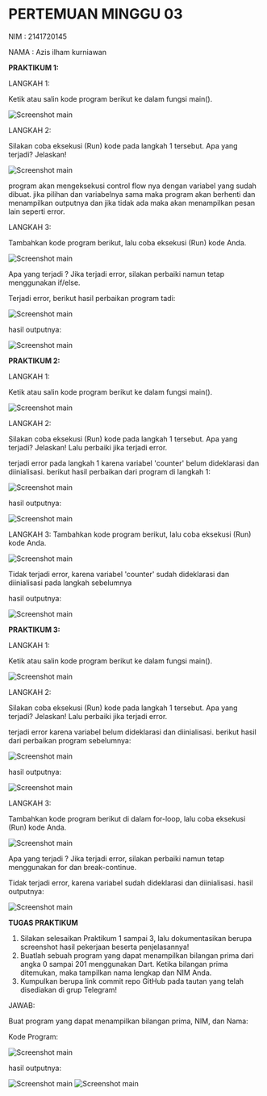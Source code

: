 # PERTEMUAN MINGGU 03

NIM : 2141720145

NAMA : Azis ilham kurniawan

**PRAKTIKUM 1:**

LANGKAH 1:

Ketik atau salin kode program berikut ke dalam fungsi main().

![Screenshot main](docs/prk1_langkah1.png)

LANGKAH 2:

Silakan coba eksekusi (Run) kode pada langkah 1 tersebut. Apa yang terjadi? Jelaskan!

![Screenshot main](docs/prk1_langkah2.png)

program akan mengeksekusi control flow nya dengan variabel yang sudah dibuat.
jika pilihan dan variabelnya sama maka program akan berhenti dan menampilkan outputnya
dan jika tidak ada maka akan menampilkan pesan lain seperti error.

LANGKAH 3:

Tambahkan kode program berikut, lalu coba eksekusi (Run) kode Anda.

![Screenshot main](<docs/prk1_langkah3(0).png>)

Apa yang terjadi ? Jika terjadi error, silakan perbaiki namun tetap menggunakan if/else.

Terjadi error, berikut hasil perbaikan program tadi:

![Screenshot main](<docs/prk1_langkah3(1).png>)

hasil outputnya:

![Screenshot main](<docs/prk1_langkah3(2).png>)

**PRAKTIKUM 2:**

LANGKAH 1:

Ketik atau salin kode program berikut ke dalam fungsi main().

![Screenshot main](docs/prk2_langkah1.png)

LANGKAH 2:

Silakan coba eksekusi (Run) kode pada langkah 1 tersebut. Apa yang terjadi? Jelaskan! Lalu perbaiki jika terjadi error.

terjadi error pada langkah 1 karena variabel 'counter' belum dideklarasi dan diinialisasi.
berikut hasil perbaikan dari program di langkah 1:

![Screenshot main](<docs/prk2_langkah2(0).png>)

hasil outputnya:

![Screenshot main](<docs/prk2_langkah2(1).png>)

LANGKAH 3:
Tambahkan kode program berikut, lalu coba eksekusi (Run) kode Anda.

![Screenshot main](<docs/prk2_langkah3(0).png>)

Tidak terjadi error, karena variabel 'counter' sudah dideklarasi dan diinialisasi pada langkah sebelumnya

hasil outputnya:

![Screenshot main](<docs/prk2_langkah3(1).png>)

**PRAKTIKUM 3:**

LANGKAH 1:

Ketik atau salin kode program berikut ke dalam fungsi main().

![Screenshot main](docs/prk3_langkah1.png)

LANGKAH 2:

Silakan coba eksekusi (Run) kode pada langkah 1 tersebut. Apa yang terjadi? Jelaskan! Lalu perbaiki jika terjadi error.

terjadi error karena variabel belum dideklarasi dan diinialisasi.
berikut hasil dari perbaikan program sebelumnya:

![Screenshot main](<docs/prk3_langkah2(0).png>)

hasil outputnya:

![Screenshot main](<docs/prk3_langkah2(1).png>)

LANGKAH 3:

Tambahkan kode program berikut di dalam for-loop, lalu coba eksekusi (Run) kode Anda.

![Screenshot main](<docs/prk3_langkah3(0).png>)

Apa yang terjadi ? Jika terjadi error, silakan perbaiki namun tetap menggunakan for dan break-continue.

Tidak terjadi error, karena variabel sudah dideklarasi dan diinialisasi.
hasil outputnya:

![Screenshot main](<docs/prk3_langkah3(1).png>)

**TUGAS PRAKTIKUM**

1. Silakan selesaikan Praktikum 1 sampai 3, lalu dokumentasikan berupa screenshot hasil pekerjaan beserta penjelasannya!
2. Buatlah sebuah program yang dapat menampilkan bilangan prima dari angka 0 sampai 201 menggunakan Dart. Ketika bilangan prima ditemukan, maka tampilkan nama lengkap dan NIM Anda.
3. Kumpulkan berupa link commit repo GitHub pada tautan yang telah disediakan di grup Telegram!

JAWAB:

Buat program yang dapat menampilkan bilangan prima, NIM, dan Nama:

Kode Program:

![Screenshot main](<docs/prk_tugas(0).png>)

hasil outputnya:

![Screenshot main](<docs/prk_tugas(1).png>)
![Screenshot main](<docs/prk_tugas(2).png>)
